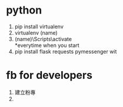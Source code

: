 # python

1. pip install virtualenv
2. virtualenv \(name)
3. \(name)\\Scripts\\activate   
   *everytime when you start
4. pip install flask requests pymessenger wit


# fb for developers

1. 建立粉專
2. 

